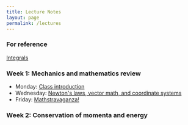 ```yaml
---
title: Lecture Notes
layout: page
permalink: /lectures
---
```

### For reference ###
[Integrals](PhysH308/lectures/ToI)
### Week 1: Mechanics and mathematics review ###
 - Monday: [Class introduction](PhysH308/lectures/firstday_308_2018.pdf)
 - Wednesday: [Newton's laws, vector math, and coordinate systems](PhysH308/lectures/wk2Fri_308_2018.pdf)
 - Friday: [Mathstravaganza!](PhysH308/lectures/wk2Wed_308_2018.pdf)
### Week 2: Conservation of momenta and energy ###
